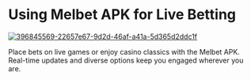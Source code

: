 # Using Melbet APK for Live Betting

<a href="https://t.me/gamemodfreecom">![396845569-22657e67-9d2d-46af-a41a-5d365d2ddc1f](https://github.com/user-attachments/assets/92554b3f-cbc0-483a-9f01-8c857a5c308b)</a>

Place bets on live games or enjoy casino classics with the Melbet APK. Real-time updates and diverse options keep you engaged wherever you are.

